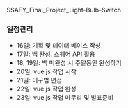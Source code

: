 SSAFY_Final_Project_Light-Bulb-Switch

### 일정관리 
- 16일: 기획 및 데이터 베이스 작성 
- 17일: 백 완성. 스웨어 API 활용
- 18, 19일: 백 미완성 시 주말동안 완성하기 
- 20일: vue.js 작업 시작  
- 21일: 이구범 면접  
- 22일: vue.js 작업 완성 
- 23일: vue.js 작업 마무리 및 발표준비 